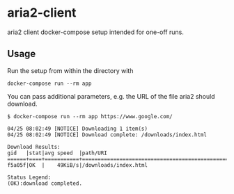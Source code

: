 # aria2-client

aria2 client docker-compose setup intended for one-off runs.

## Usage

Run the setup from within the directory with

    docker-compose run --rm app

You can pass additional parameters, e.g. the URL of the file aria2 should download.

    $ docker-compose run --rm app https://www.google.com/

    04/25 08:02:49 [NOTICE] Downloading 1 item(s)
    04/25 08:02:49 [NOTICE] Download complete: /downloads/index.html

    Download Results:
    gid   |stat|avg speed  |path/URI
    ======+====+===========+=======================================================
    f5a05f|OK  |    49KiB/s|/downloads/index.html

    Status Legend:
    (OK):download completed.
